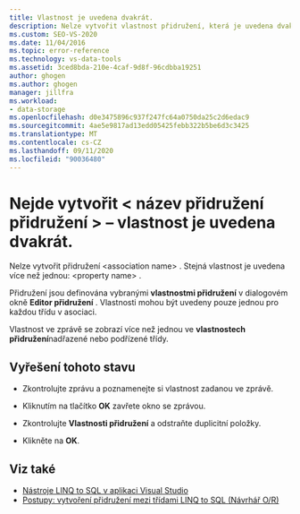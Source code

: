 ```yaml
---
title: Vlastnost je uvedena dvakrát.
description: Nelze vytvořit vlastnost přidružení, která je uvedena dvakrát.
ms.custom: SEO-VS-2020
ms.date: 11/04/2016
ms.topic: error-reference
ms.technology: vs-data-tools
ms.assetid: 3ced8bda-210e-4caf-9d8f-96cdbba19251
author: ghogen
ms.author: ghogen
manager: jillfra
ms.workload:
- data-storage
ms.openlocfilehash: d0e3475896c937f247fc64a0750da25c2d6edac9
ms.sourcegitcommit: 4ae5e9817ad13edd05425febb322b5be6d3c3425
ms.translationtype: MT
ms.contentlocale: cs-CZ
ms.lasthandoff: 09/11/2020
ms.locfileid: "90036480"
---
```

# <a name="cannot-create-an-association-ltassociation-namegt---property-listed-twice"></a>Nejde vytvořit &lt; název přidružení přidružení &gt; – vlastnost je uvedena dvakrát.

Nelze vytvořit přidružení \<association name> . Stejná vlastnost je uvedena více než jednou: \<property name> .

Přidružení jsou definována vybranými **vlastnostmi přidružení** v dialogovém okně **Editor přidružení** . Vlastnosti mohou být uvedeny pouze jednou pro každou třídu v asociaci.

Vlastnost ve zprávě se zobrazí více než jednou ve **vlastnostech přidružení**nadřazené nebo podřízené třídy.

## <a name="to-resolve-this-condition"></a>Vyřešení tohoto stavu

- Zkontrolujte zprávu a poznamenejte si vlastnost zadanou ve zprávě.

- Kliknutím na tlačítko **OK** zavřete okno se zprávou.

- Zkontrolujte **Vlastnosti přidružení** a odstraňte duplicitní položky.

- Klikněte na **OK**.

## <a name="see-also"></a>Viz také

- [Nástroje LINQ to SQL v aplikaci Visual Studio](../data-tools/linq-to-sql-tools-in-visual-studio2.md)
- [Postupy: vytvoření přidružení mezi třídami LINQ to SQL (Návrhář O/R)](../data-tools/how-to-create-an-association-relationship-between-linq-to-sql-classes-o-r-designer.md)